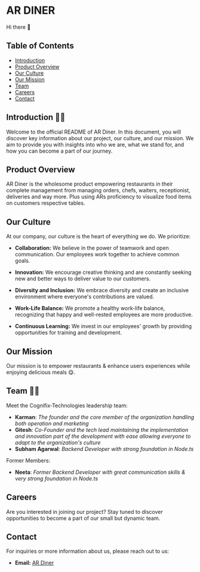 # **AR DINER**
Hi there 👋

## Table of Contents

- [Introduction](#introduction)
- [Product Overview](#product-overview)
- [Our Culture](#our-culture)
- [Our Mission](#our-mission)
- [Team](#team)
- [Careers](#careers)
- [Contact](#contact)

## Introduction 🙋‍♀️

Welcome to the official README of AR Diner. In this document, you will discover key information about our project, our culture, and our mission. We aim to provide you with insights into who we are, what we stand for, and how you can become a part of our journey.

## Product Overview

AR Diner is the wholesome product empowering restaurants in their complete management from managing orders, chefs, waiters, receptionist, deliveries and way more. Plus using ARs proficiency to visualize food items on customers respective tables.

## Our Culture

At our company, our culture is the heart of everything we do. We prioritize:

- **Collaboration:** We believe in the power of teamwork and open communication. Our employees work together to achieve common goals.

- **Innovation:** We encourage creative thinking and are constantly seeking new and better ways to deliver value to our customers.

- **Diversity and Inclusion:** We embrace diversity and create an inclusive environment where everyone's contributions are valued.

- **Work-Life Balance:** We promote a healthy work-life balance, recognizing that happy and well-rested employees are more productive.

- **Continuous Learning:** We invest in our employees' growth by providing opportunities for training and development.

## Our Mission

Our mission is to empower restaurants & enhance users experiences while enjoying delicious meals 😋. 

## Team 👩‍💻 

Meet the Cognifix-Technologies leadership team:

- __Karman__: *The founder and the core member of the organization handling both operation and marketing*
- __Gitesh__: *Co-Founder and the tech lead maintaining the implementation and innovation part of the development with ease allowing everyone to adapt to the organization's culture*
- __Subham Agarwal__: *Backend Developer with strong foundation in Node.ts*

 Former Members:
- __Neeta__: *Former Backend Developer with great communication skills & very strong foundation in Node.ts*

## Careers

Are you interested in joining our project? Stay tuned to discover opportunities to become a part of our small but dynamic team.

## Contact

For inquiries or more information about us, please reach out to us:

- **Email:** [AR Diner](krmnsandhu94@gmail.com)



